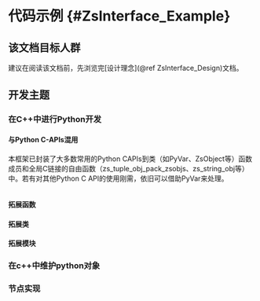 # 代码示例 {#ZsInterface_Example}

## 该文档目标人群
建议在阅读该文档前，先浏览完[设计理念](@ref ZsInterface_Design)文档。

##  开发主题

### 在C++中进行Python开发

#### 与Python C-APIs混用

本框架已封装了大多数常用的Python CAPIs到类（如PyVar、ZsObject等）函数成员和全局C链接的自由函数（zs_tuple_obj_pack_zsobjs、zs_string_obj等）中。若有对其他Python C API的使用刚需，依旧可以借助PyVar来处理。

```cpp

```

#### 拓展函数

#### 拓展类

#### 拓展模块

### 在c++中维护python对象

### 节点实现
